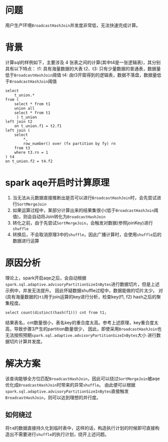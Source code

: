 # 问题
用户生产环境`BroadcastHashJoin`并发度非常低，无法快速完成计算。

# 背景
计算sql的样例如下，主要涉及 4 张表之间的计算(其中t4是一张逻辑表)，其分别具有以下特点：
t1: 具有海量数据的大表
t2、t3: 只有少量数据的普通表，数据量低于`BroadcastHashJoin`阈值
t4: 由t3开窗得到的逻辑表，数据不落盘，数据量低于`BroadcastHashJoin`阈值

```hiveql
select
    t_union.*
from (
    select * from t1
    union all
    select * from t1
     ) t_union
left join t2
    on t_union.f1 = t2.f1
left join (
    select
        *,
        row_number() over (fx partition by fy) rn
    from t3
    where t3.rn = 1
) t4
on t_union.f2 = t4.f2
```

# spark aqe开启时计算原理
1. 当无法从元数据直接推断出是否可以进行`BroadcastHashJoin`时，会先尝试进行`SortMergeJoin`
2. 如果运算过程中，某部分计算出来的结果集很小(低于`BroadcastHashJoin`阈值)，则会自动将Join转化为`BroadcastHashJoin`
3. 转化之前，由于先尝试`SortMergeJoin`，会触发对数据(参照joinKey)进行`shuffle`
4. 转换后，不会取消原理3中的`shuffle`，因此广播计算时，会使用`shuffle`后的数据进行运算

# 原因分析	
理论上，spark开启aqe之后，会自动根据`spark.sql.adaptive.advisoryPartitionSizeInBytes`进行数据切片，但是上述示例中，并发无法提升。
因此怀疑数据shuffle过程中，数据能做的切片太少。
对(具有海量数据的)`t1`用于join运算的key进行分析，检查key(f1, f2) hash之后的聚集程度。
```hiveql
select count(distinct(hash(f1))) cnt from t1;
```
结果表名，cnt数量很小，表名key的重合度太高。参考上述原理，key重合度太高，导致步骤3产生的partition数量很少，
因此，即使采用`BroadcastHashJoin`也无法按照预期`spark.sql.adaptive.advisoryPartitionSizeInBytes`大小
进行数据切片计算并发度。

# 解决方案
该查询能够全方位匹配`BroadcastHashJoin`，因此可以绕过`SortMergeJoin`被aqe优化成`BroadcastHashJoin`时带来的异常`shuffle`。
由此便可以根据`spark.sql.adaptive.advisoryPartitionSizeInBytes`直接触发`BroadcastHashJoin`，则可以达到理想的并行度。

## 如何绕过
将`t4`的数据直接持久化到临时表中，这样的话，构造执行计划的时候即可直接构造出不需要进行`shuffle`的执行计划，绕开上述问题。